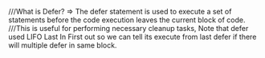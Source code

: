 ///What is Defer? => The defer statement is used to execute a set of statements before the code execution leaves the current block of code.
///This is useful for performing necessary cleanup tasks, Note that defer used LIFO Last In First out so we can tell its execute from last defer if there will multiple defer in same block.

